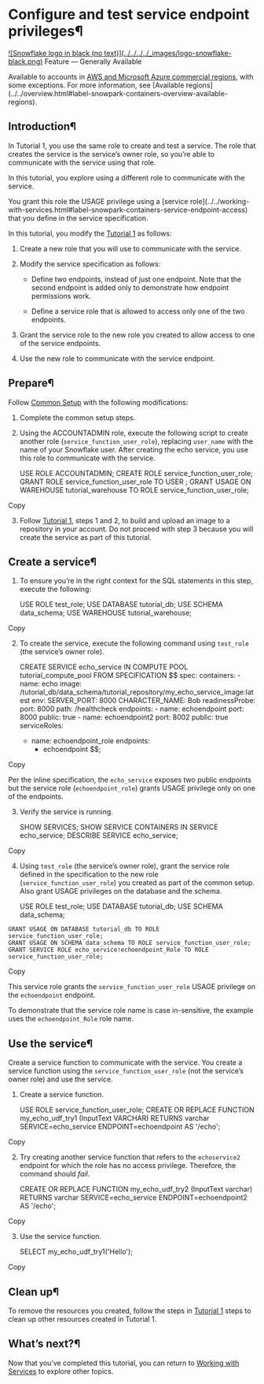 # Configure and test service endpoint privileges¶

[![Snowflake logo in black \(no text\)](../../../../_images/logo-snowflake-
black.png)](../../../../_images/logo-snowflake-black.png) Feature — Generally
Available

Available to accounts in [AWS and Microsoft Azure commercial
regions](../../../../user-guide/intro-regions.html#label-na-general-regions),
with some exceptions. For more information, see [Available
regions](../../overview.html#label-snowpark-containers-overview-available-
regions).

## Introduction¶

In Tutorial 1, you use the same role to create and test a service. The role
that creates the service is the service’s owner role, so you’re able to
communicate with the service using that role.

In this tutorial, you explore using a different role to communicate with the
service.

You grant this role the USAGE privilege using a [service role](../../working-
with-services.html#label-snowpark-containers-service-endpoint-access) that you
define in the service specification.

In this tutorial, you modify the [Tutorial 1](../tutorial-1) as follows:

  1. Create a new role that you will use to communicate with the service.

  2. Modify the service specification as follows:

     * Define two endpoints, instead of just one endpoint. Note that the second endpoint is added only to demonstrate how endpoint permissions work.

     * Define a service role that is allowed to access only one of the two endpoints.

  3. Grant the service role to the new role you created to allow access to one of the service endpoints.

  4. Use the new role to communicate with the service endpoint.

## Prepare¶

Follow [Common Setup](../common-setup) with the following modifications:

  1. Complete the common setup steps.

  2. Using the ACCOUNTADMIN role, execute the following script to create another role (`service_function_user_role`), replacing `user_name` with the name of your Snowflake user. After creating the echo service, you use this role to communicate with the service.
    
        USE ROLE ACCOUNTADMIN;
    CREATE ROLE service_function_user_role;
    GRANT ROLE service_function_user_role TO USER <user-name>;
    GRANT USAGE ON WAREHOUSE tutorial_warehouse TO ROLE service_function_user_role;
    

Copy

  3. Follow [Tutorial 1](../tutorial-1), steps 1 and 2, to build and upload an image to a repository in your account. Do not proceed with step 3 because you will create the service as part of this tutorial.

## Create a service¶

  1. To ensure you’re in the right context for the SQL statements in this step, execute the following:
    
        USE ROLE test_role;
    USE DATABASE tutorial_db;
    USE SCHEMA data_schema;
    USE WAREHOUSE tutorial_warehouse;
    

Copy

  2. To create the service, execute the following command using `test_role` (the service’s owner role).
    
        CREATE SERVICE echo_service
      IN COMPUTE POOL tutorial_compute_pool
      FROM SPECIFICATION $$
        spec:
          containers:
          - name: echo
            image: /tutorial_db/data_schema/tutorial_repository/my_echo_service_image:latest
            env:
              SERVER_PORT: 8000
              CHARACTER_NAME: Bob
            readinessProbe:
              port: 8000
              path: /healthcheck
          endpoints:
          - name: echoendpoint
            port: 8000
            public: true
          - name: echoendpoint2
            port: 8002
            public: true
        serviceRoles:
        - name: echoendpoint_role
          endpoints:
          - echoendpoint
          $$;
    

Copy

Per the inline specification, the `echo_service` exposes two public endpoints
but the service role (`echoendpoint_role`) grants USAGE privilege only on one
of the endpoints.

  3. Verify the service is running.
    
        SHOW SERVICES;
    SHOW SERVICE CONTAINERS IN SERVICE echo_service;
    DESCRIBE SERVICE echo_service;
    

Copy

  4. Using `test_role` (the service’s owner role), grant the service role defined in the specification to the new role (`service_function_user_role`) you created as part of the common setup. Also grant USAGE privileges on the database and the schema.
    
        USE ROLE test_role;
    USE DATABASE tutorial_db;
    USE SCHEMA data_schema;
    
    GRANT USAGE ON DATABASE tutorial_db TO ROLE service_function_user_role;
    GRANT USAGE ON SCHEMA data_schema TO ROLE service_function_user_role;
    GRANT SERVICE ROLE echo_service!echoendpoint_Role TO ROLE service_function_user_role;
    

Copy

This service role grants the `service_function_user_role` USAGE privilege on
the `echoendpoint` endpoint.

To demonstrate that the service role name is case in-sensitive, the example
uses the `echoendpoint_Role` role name.

## Use the service¶

Create a service function to communicate with the service. You create a
service function using the `service_function_user_role` (not the service’s
owner role) and use the service.

  1. Create a service function.
    
        USE ROLE service_function_user_role;
    CREATE OR REPLACE FUNCTION my_echo_udf_try1 (InputText VARCHAR)
      RETURNS varchar
      SERVICE=echo_service
      ENDPOINT=echoendpoint
      AS '/echo';
    

Copy

  2. Try creating another service function that refers to the `echoservice2` endpoint for which the role has no access privilege. Therefore, the command should _fail_.
    
        CREATE OR REPLACE FUNCTION my_echo_udf_try2 (InputText varchar)
      RETURNS varchar
      SERVICE=echo_service
      ENDPOINT=echoendpoint2
      AS '/echo';
    

Copy

  3. Use the service function.
    
        SELECT my_echo_udf_try1('Hello');
    

Copy

## Clean up¶

To remove the resources you created, follow the steps in [Tutorial
1](../tutorial-1) steps to clean up other resources created in Tutorial 1.

## What’s next?¶

Now that you’ve completed this tutorial, you can return to [Working with
Services](../../working-with-services) to explore other topics.

